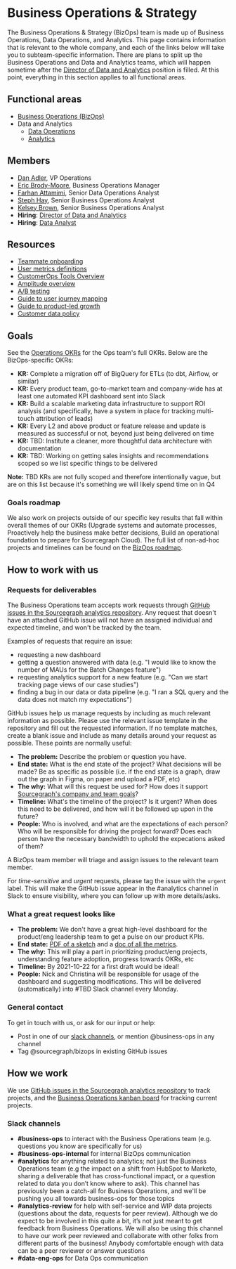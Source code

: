 # Business Operations & Strategy

The Business Operations & Strategy (BizOps) team is made up of Business Operations, Data Operations, and Analytics. This page contains information that is relevant to the whole company, and each of the links below will take you to subteam-specific information. There are plans to split up the Business Operations and Data and Analytics teams, which will happen sometime after the [Director of Data and Analytics](https://boards.greenhouse.io/sourcegraph91/jobs/4084968004) position is filled. At this point, everything in this section applies to all functional areas.

## Functional areas

- [Business Operations (BizOps)](business_operations.md)
- Data and Analytics
  - [Data Operations](data_operations.md)
  - [Analytics](analytics.md)

## Members

- [Dan Adler](../company/team/index.md#dan-adler), VP Operations
- [Eric Brody-Moore](../company/team/index.md#eric-brody-moore), Business Operations Manager
- [Farhan Attamimi](../company/team/index.md#farhan-attamimi), Senior Data Operations Analyst
- [Steph Hay](../company/team/index.md#steph-hay), Senior Business Operations Analyst
- [Kelsey Brown](../company/team/index.md#kelsey-brown), Senior Business Operations Analyst
- **Hiring**: [Director of Data and Analytics](https://boards.greenhouse.io/sourcegraph91/jobs/4084968004)
- **Hiring**: [Data Analyst](https://boards.greenhouse.io/sourcegraph91/jobs/4155296004)

## Resources

- [Teammate onboarding](onboarding.md)
- [User metrics definitions](user_definitions.md)
- [CustomerOps Tools Overview](customer_ops_tools.md)
- [Amplitude overview](amplitude.md)
- [A/B testing](ab-testing.md)
- [Guide to user journey mapping](../product/user_journey_maps.md)
- [Guide to product-led growth](product_led_growth.md)
- [Customer data policy](customer_data_policy.md)

## Goals

See the [Operations OKRs](../company/goals/2022_Q4.md#operations-bizops-finance-techops-legal) for the Ops team's full OKRs. Below are the BizOps-specific OKRs:

- **KR:** Complete a migration off of BigQuery for ETLs (to dbt, Airflow, or similar)
- **KR:** Every product team, go-to-market team and company-wide has at least one automated KPI dashboard sent into Slack
- **KR:** Build a scalable marketing data infrastructure to support ROI analysis (and specifically, have a system in place for tracking multi-touch attribution of leads)
- **KR:** Every L2 and above product or feature release and update is measured as successful or not, beyond just being delivered on time
- **KR:** TBD: Institute a cleaner, more thoughtful data architecture with documentation
- **KR:** TBD: Working on getting sales insights and recommendations scoped so we list specific things to be delivered

**Note:** TBD KRs are not fully scoped and therefore intentionally vague, but are on this list because it's something we will likely spend time on in Q4

### Goals roadmap

We also work on projects outside of our specific key results that fall within overall themes of our OKRs (Upgrade systems and automate processes, Proactively help the business make better decisions, Build an operational foundation to prepare for Sourcegraph Cloud). The full list of non-ad-hoc projects and timelines can be found on the [BizOps roadmap](https://docs.google.com/spreadsheets/d/1xowFAuRQfQTnJ6ntoznVFE-MjtIwAzsLK_9asoIyGis/edit#gid=0).

## How to work with us

### Requests for deliverables

The Business Operations team accepts work requests through [GitHub issues in the Sourcegraph analytics repository](https://github.com/sourcegraph/analytics/issues). Any request that doesn't have an attached GitHub issue will not have an assigned individual and expected timeline, and won't be tracked by the team.

Examples of requests that require an issue:

- requesting a new dashboard
- getting a question answered with data (e.g. "I would like to know the number of MAUs for the Batch Changes feature")
- requesting analytics support for a new feature (e.g. "Can we start tracking page views of our case studies")
- finding a bug in our data or data pipeline (e.g. "I ran a SQL query and the data does not match my expectations")

GitHub issues help us manage requests by including as much relevant information as possible. Please use the relevant issue template in the repository and fill out the requested information. If no template matches, create a blank issue and include as many details around your request as possible. These points are normally useful:

- **The problem:** Describe the problem or question you have.
- **End state:** What is the end state of the project? What decisions will be made? Be as specific as possible (i.e. if the end state is a graph, draw out the graph in Figma, on paper and upload a PDF, etc)
- **The why:** What will this request be used for? How does it support [Sourcegraph's company and team goals](../company/goals/index.md)?
- **Timeline:** What's the timeline of the project? Is it urgent? When does this need to be delivered, and how will it be followed up upon in the future?
- **People:** Who is involved, and what are the expectations of each person? Who will be responsible for driving the project forward? Does each person have the necessary bandwidth to uphold the expecations asked of them?

A BizOps team member will triage and assign issues to the relevant team member.

For _time-sensitive_ and _urgent_ requests, please tag the issue with the `urgent` label. This will make the GitHub issue appear in the #analytics channel in Slack to ensure visibility, where you can follow up with more details/asks.

### What a great request looks like

- **The problem:** We don't have a great high-level dashboard for the product/eng leadership team to get a pulse on our product KPIs.
- **End state:** [PDF of a sketch](https://drive.google.com/file/d/1X2VKoWUvJpLS7LMMkG3bmhA7DJkXVujB/view) and a [doc of all the metrics](https://docs.google.com/document/d/111lB3rPDU3DHiiu4fc8MCVAK_-b20HL9cM4BkIkbmk8/edit#).
- **The why:** This will play a part in prioritizing product/eng projects, understanding feature adoption, progress towards OKRs, etc
- **Timeline:** By 2021-10-22 for a first draft would be ideal!
- **People:** Nick and Christina will be responsible for usage of the dashboard and suggesting modifications. This will be delivered (automatically) into #TBD Slack channel every Monday.

### General contact

To get in touch with us, or ask for our input or help:

- Post in one of our [slack channels](#slack-channels), or mention @business-ops in any channel
- Tag @sourcegraph/bizops in existing GitHub issues

## How we work

We use [GitHub issues in the Sourcegraph analytics repository](https://github.com/sourcegraph/analytics/issues) to track projects, and the [Business Operations kanban board](https://github.com/orgs/sourcegraph/projects/63) for tracking current projects.

### Slack channels

- **#business-ops** to interact with the Business Operations team (e.g. questions you know are specifically for us)
- **#business-ops-internal** for internal BizOps communication
- **#analytics** for anything related to analytics; not just the Business Operations team (e.g the impact on a shift from HubSpot to Marketo, sharing a deliverable that has cross-functional impact, or a question related to data you don’t know where to ask). This channel has previously been a catch-all for Business Operations, and we'll be pushing you all towards business-ops for those topics
- **#analytics-review** for help with self-service and WIP data projects (questions about the data, requests for peer review). Although we do expect to be involved in this quite a bit, it’s not just meant to get feedback from Business Operations. We will also be using this channel to have our work peer reviewed and collaborate with other folks from different parts of the business! Anybody comfortable enough with data can be a peer reviewer or answer questions
- **#data-eng-ops** for Data Ops communication
